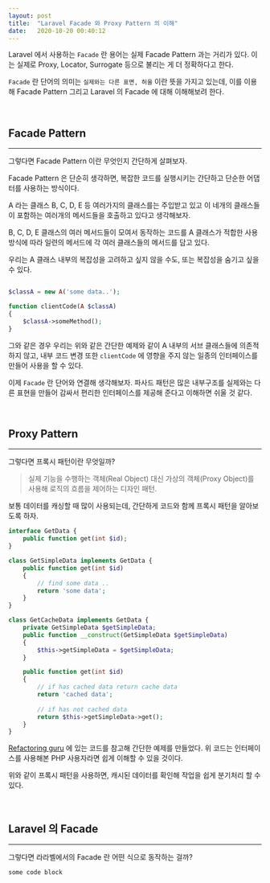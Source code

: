 ```yaml
---
layout: post
title:  "Laravel Facade 와 Proxy Pattern 의 이해"
date:   2020-10-20 00:40:12
---
```


Laravel 에서 사용하는 `Facade` 란 용어는 실제 Facade Pattern 과는 거리가 있다. 이는 실제로 Proxy, Locator, Surrogate 등으로 불리는 게 더 정확하다고 한다.

`Facade` 란 단어의 의미는 `실제와는 다른 표면, 허울` 이란 뜻을 가지고 있는데, 이를 이용 해 Facade Pattern 그리고 Laravel 의 Facade 에 대해 이해해보려 한다.

<br>

## Facade Pattern

---

그렇다면 Facade Pattern 이란 무엇인지 간단하게 살펴보자.

Facade Pattern 은 단순히 생각하면, 복잡한 코드를 실행시키는 간단하고 단순한 어댑터를 사용하는 방식이다.

A 라는 클래스 B, C, D, E 등 여러가지의 클래스를는 주입받고 있고 이 네개의 클래스들이 포함하는 여러개의 메서드들을 호출하고 있다고 생각해보자.

B, C, D, E 클래스의 여러 메서드들이 모여서 동작하는 코드를 A 클래스가 적합한 사용 방식에 따라 일련의 메서드에 각 여러 클래스들의 메서드를 담고 있다.

우리는 A 클래스 내부의 복잡성을 고려하고 싶지 않을 수도, 또는 복잡성을 숨기고 싶을 수 있다.

```php

$classA = new A('some data..');

function clientCode(A $classA)
{
    $classA->someMethod();
}

```

그와 같은 경우 우리는 위와 같은 간단한 예제와 같이 A 내부의 서브 클래스들에 의존적하지 않고, 내부 코드 변경 또한 `clientCode` 에 영향을 주지 않는 일종의 인터페이스를 만들어 사용을 할 수 있다.

이제 `Facade` 란 단어와 연결해 생각해보자. 파사드 패턴은 많은 내부구조를 실제와는 다른 표현을 만들어 감싸서 편리한 인터페이스를 제공해 준다고 이해하면 쉬울 것 같다.

<br>

## Proxy Pattern

---

그렇다면 프록시 패턴이란 무엇일까?

> 실제 기능을 수행하는 객체(Real Object) 대신 가상의 객체(Proxy Object)를 사용해 로직의 흐름을 제어하는 디자인 패턴.

보통 데이터를 캐싱할 때 많이 사용되는데, 간단하게 코드와 함께 프록시 패턴을 알아보도록 하자.

```php
interface GetData {
    public function get(int $id);
}

class GetSimpleData implements GetData {
    public function get(int $id)
    {
        // find some data ..
        return 'some data';
    }
}

class GetCacheData implements GetData {
    private GetSimpleData $getSimpleData;
    public function __construct(GetSimpleData $getSimpleData) 
    {
        $this->getSimpleData = $getSimpleData;
    }

    public function get(int $id)
    {
        // if has cached data return cache data
        return 'cached data';
    
        // if has not cached data   
        return $this->getSimpleData->get();
    }
}
```

[Refactoring guru](https://refactoring.guru/design-patterns/proxy/php/example) 에 있는 코드를 참고해 간단한 예제를 만들었다. 위 코드는 인터페이스를 사용해본 PHP 사용자라면 쉽게 이해할 수 있을 것이다.

위와 같이 프록시 패턴을 사용하면, 캐시된 데이터를 확인해 작업을 쉽게 분기처리 할 수 있다.

<br>

## Laravel 의 Facade

---

그렇다면 라라벨에서의 Facade 란 어떤 식으로 동작하는 걸까?

```php
some code block
```

<br> 



<br><br><br>
